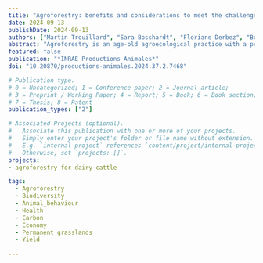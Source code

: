 ```yaml
---
title: "Agroforestry: benefits and considerations to meet the challenges of organic livestock production"
date: 2024-09-13
publishDate: 2024-09-13
authors: ["Martin Trouillard", "Sara Bosshardt", "Floriane Derbez", "Brieuc Desaint", "Arnaud Dufils", "Geoffrey Mesbahi"]
abstract: "Agroforestry is an age-old agroecological practice with a promising future, and it has the potential to be a major ally in the development of organic farming. Animals have much to gain from living in the shade of trees and eating their leaves and fruit. Conversely, trees can benefit from the presence of animals. Nevertheless, certain adaptations may be necessary, and the increased complexity of farming systems raises new challenges."
featured: false
publication: "*INRAE Productions Animales*"
doi: "10.20870/productions-animales.2024.37.2.7468"

# Publication type.
# 0 = Uncategorized; 1 = Conference paper; 2 = Journal article;
# 3 = Preprint / Working Paper; 4 = Report; 5 = Book; 6 = Book section;
# 7 = Thesis; 8 = Patent
publication_types: ["2"]

# Associated Projects (optional).
#   Associate this publication with one or more of your projects.
#   Simply enter your project's folder or file name without extension.
#   E.g. `internal-project` references `content/project/internal-project/index.md`.
#   Otherwise, set `projects: []`.
projects:
- agroforestry-for-dairy-cattle

tags:
  - Agroforestry
  - Biodiversity
  - Animal_behaviour
  - Health
  - Carbon
  - Economy
  - Permanent_grasslands
  - Yield
  
---
```

